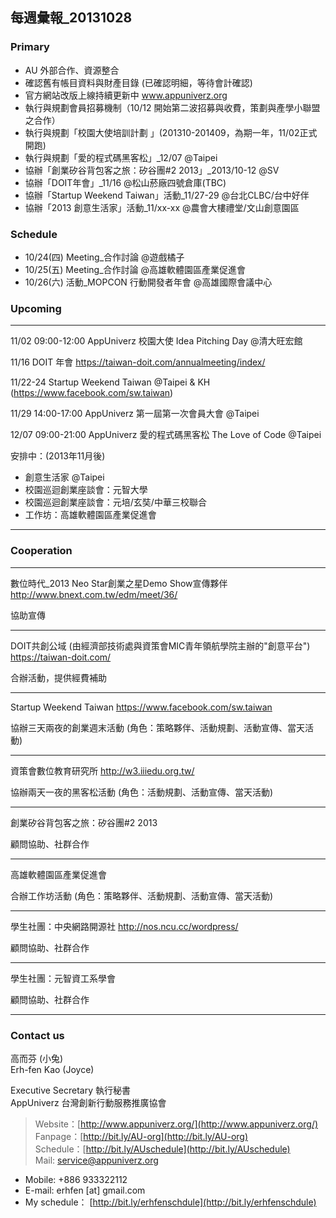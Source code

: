 ## 每週彙報_20131028

### Primary
* AU 外部合作、資源整合
* 確認舊有帳目資料與財產目錄 (已確認明細，等待會計確認)
* 官方網站改版上線持續更新中 www.appuniverz.org
* 執行與規劃會員招募機制（10/12 開始第二波招募與收費，策劃與產學小聯盟之合作）
* 執行與規劃「校園大使培訓計劃 」(201310-201409，為期一年，11/02正式開跑)
* 執行與規劃「愛的程式碼黑客松」_12/07 @Taipei
* 協辦「創業矽谷背包客之旅：矽谷團#2 2013」_2013/10-12 @SV
* 協辦「DOIT年會」_11/16 @松山菸廠四號倉庫(TBC)
* 協辦「Startup Weekend Taiwan」活動_11/27-29 @台北CLBC/台中好伴
* 協辦「2013 創意生活家」活動_11/xx-xx @農會大樓禮堂/文山創意園區


### Schedule

* 10/24(四) Meeting_合作討論 @遊戲橘子
* 10/25(五) Meeting_合作討論 @高雄軟體園區產業促進會
* 10/26(六) 活動_MOPCON 行動開發者年會 @高雄國際會議中心


### Upcoming

----------------------------

11/02 09:00-12:00 AppUniverz 校園大使 Idea Pitching Day @清大旺宏館

11/16 DOIT 年會 https://taiwan-doit.com/annualmeeting/index/

11/22-24 Startup Weekend Taiwan @Taipei & KH (https://www.facebook.com/sw.taiwan)

11/29 14:00-17:00 AppUniverz 第一屆第一次會員大會 @Taipei

12/07 09:00-21:00 AppUniverz 愛的程式碼黑客松 The Love of Code @Taipei

安排中：(2013年11月後)

* 創意生活家 @Taipei 
* 校園巡迴創業座談會：元智大學
* 校園巡迴創業座談會：元培/玄奘/中華三校聯合
* 工作坊：高雄軟體園區產業促進會

----------------------------


### Cooperation
----------------------------
數位時代_2013 Neo Star創業之星Demo Show宣傳夥伴 http://www.bnext.com.tw/edm/meet/36/

協助宣傳

----------------------------
DOIT共創公域 (由經濟部技術處與資策會MIC青年領航學院主辦的"創意平台") https://taiwan-doit.com/

合辦活動，提供經費補助

----------------------------
Startup Weekend Taiwan https://www.facebook.com/sw.taiwan

協辦三天兩夜的創業週末活動 (角色：策略夥伴、活動規劃、活動宣傳、當天活動)

----------------------------
資策會數位教育研究所 http://w3.iiiedu.org.tw/

協辦兩天一夜的黑客松活動 (角色：活動規劃、活動宣傳、當天活動)

----------------------------
創業矽谷背包客之旅：矽谷團#2 2013

顧問協助、社群合作

----------------------------
高雄軟體園區產業促進會

合辦工作坊活動 (角色：策略夥伴、活動規劃、活動宣傳、當天活動)

----------------------------
學生社團：中央網路開源社 http://nos.ncu.cc/wordpress/

顧問協助、社群合作

----------------------------
學生社團：元智資工系學會

顧問協助、社群合作

----------------------------


### Contact us

高而芬 (小兔) <br/>
Erh-fen Kao (Joyce) <br/>

Executive Secretary 執行秘書 <br/>
AppUniverz 台灣創新行動服務推廣協會 <br/>
> Website：[http://www.appuniverz.org/](http://www.appuniverz.org/) <br/>
> Fanpage：[http://bit.ly/AU-org](http://bit.ly/AU-org) <br/>
> Schedule：[http://bit.ly/AUschedule](http://bit.ly/AUschedule) <br/>
> Mail: [service@appuniverz.org](service@appuniverz.org) <br/>

* Mobile: +886 933322112 
* E-mail: erhfen [at] gmail.com 
* My schedule： [http://bit.ly/erhfenschdule](http://bit.ly/erhfenschdule)
